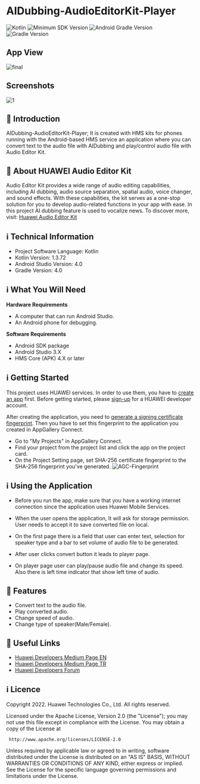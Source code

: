 # AIDubbing-AudioEditorKit-Player

![Kotlin](https://img.shields.io/badge/language-kotlin-blue) ![Minimum SDK Version](https://img.shields.io/badge/minSDK-21-orange) ![Android Gradle Version](https://img.shields.io/badge/androidGradleVersion-4.0.0-green) ![Gradle Version](https://img.shields.io/badge/gradleVersion-6.1.1-brown)

## App View
![final](https://user-images.githubusercontent.com/17616681/162732484-095eb025-243a-4fa4-b941-a90694ff1626.gif)

## Screenshots
![1](https://user-images.githubusercontent.com/17616681/162731844-8498a736-7cb0-4923-9e97-62270db7622a.jpg)


## :notebook_with_decorative_cover: Introduction 
AIDubbing-AudioEditorKit-Player; It is created with HMS kits for phones running with the Android-based HMS service an application where you can convert text to the audio file with AIDubbing and play/control audio file with Audio Editor Kit.

## :notebook_with_decorative_cover: About HUAWEI Audio Editor Kit
Audio Editor Kit provides a wide range of audio editing capabilities, including AI dubbing, audio source separation, spatial audio, voice changer, and sound effects. With these capabilities, the kit serves as a one-stop solution for you to develop audio-related functions in your app with ease. In this project AI dubbing feature is used to vocalize news. To discover more, visit: [Huawei Audio Editor Kit](https://developer.huawei.com/consumer/en/hms/huawei-audio-editor/)

## :information_source: Technical Information
* Project Software Language: Kotlin
* Kotlin Version: 1.3.72
* Android Studio Version: 4.0
* Gradle Version: 4.0

## :information_source: What You Will Need

**Hardware Requirements**
- A computer that can run Android Studio.
- An Android phone for debugging.

**Software Requirements**
- Android SDK package
- Android Studio 3.X
- HMS Core (APK) 4.X or later

## :information_source: Getting Started

This project uses HUAWEI services. In order to use them, you have to [create an app](https://developer.huawei.com/consumer/en/doc/distribution/app/agc-create_app) first. Before getting started, please [sign-up](https://id1.cloud.huawei.com/CAS/portal/userRegister/regbyemail.html?service=https%3A%2F%2Foauth-login1.cloud.huawei.com%2Foauth2%2Fv2%2Flogin%3Faccess_type%3Doffline%26client_id%3D6099200%26display%3Dpage%26flowID%3D6d751ab7-28c0-403c-a7a8-6fc07681a45d%26h%3D1603370512.3540%26lang%3Den-us%26redirect_uri%3Dhttps%253A%252F%252Fdeveloper.huawei.com%252Fconsumer%252Fen%252Flogin%252Fhtml%252FhandleLogin.html%26response_type%3Dcode%26scope%3Dopenid%2Bhttps%253A%252F%252Fwww.huawei.com%252Fauth%252Faccount%252Fcountry%2Bhttps%253A%252F%252Fwww.huawei.com%252Fauth%252Faccount%252Fbase.profile%26v%3D9f7b3af3ae56ae58c5cb23a5c1ff5af7d91720cea9a897be58cff23593e8c1ed&loginUrl=https%3A%2F%2Fid1.cloud.huawei.com%3A443%2FCAS%2Fportal%2FloginAuth.html&clientID=6099200&lang=en-us&display=page&loginChannel=89000060&reqClientType=89) for a HUAWEI developer account.

After creating the application, you need to [generate a signing certificate fingerprint](https://developer.huawei.com/consumer/en/codelab/HMSPreparation/index.html#3). Then you have to set this fingerprint to the application you created in AppGallery Connect.
- Go to "My Projects" in AppGallery Connect.
- Find your project from the project list and click the app on the project card.
- On the Project Setting page, set SHA-256 certificate fingerprint to the SHA-256 fingerprint you've generated.
![AGC-Fingerprint](https://communityfile-drcn.op.hicloud.com/FileServer/getFile/cmtyPub/011/111/111/0000000000011111111.20200511174103.08977471998788006824067329965155:50510612082412:2800:6930AD86F3F5AF6B2740EF666A56165E65A37E64FA305A30C5EFB998DA38D409.png?needInitFileName=true?needInitFileName=true?needInitFileName=true?needInitFileName=true)

## :information_source: Using the Application

- Before you run the app, make sure that you have a working internet connection since the application uses Huawei Mobile Services. 

- When the user opens the application, It will ask for storage permission. User needs to accept it to save converted file on local.

- On the first page there is a field that user can enter text, selection for speaker type and a bar to set volume of audio file to be generated.

- After user clicks convert button it leads to player page.

- On player page user can play/pause audio file and change its speed. Also there is left time indicator that show left time of audio.

## :rocket: Features 
* Convert text to the audio file.
* Play converted audio.
* Change speed of audio.
* Change type of speaker(Male/Female).

## :link: Useful Links 
* [Huawei Developers Medium Page EN](https://medium.com/huawei-developers)
* [Huawei Developers Medium Page TR](https://medium.com/huawei-developers-tr) 
* [Huawei Developers Forum](https://forums.developer.huawei.com/forumPortal/en/home)

## :information_source: Licence
Copyright 2022. Huawei Technologies Co., Ltd. All rights reserved.

   Licensed under the Apache License, Version 2.0 (the "License");
   you may not use this file except in compliance with the License.
   You may obtain a copy of the License at

     http://www.apache.org/licenses/LICENSE-2.0

   Unless required by applicable law or agreed to in writing, software
   distributed under the License is distributed on an "AS IS" BASIS,
   WITHOUT WARRANTIES OR CONDITIONS OF ANY KIND, either express or implied.
   See the License for the specific language governing permissions and
   limitations under the License.

